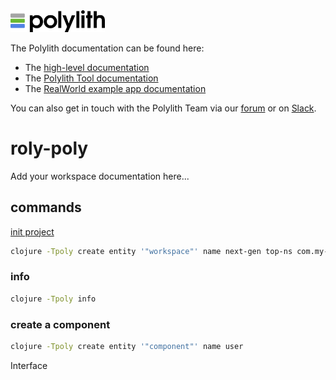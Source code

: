 <img src="logo.png" width="30%" alt="Polylith" id="logo">

The Polylith documentation can be found here:

- The [high-level documentation](https://polylith.gitbook.io/polylith)
- The [Polylith Tool documentation](https://github.com/polyfy/polylith)
- The [RealWorld example app documentation](https://github.com/furkan3ayraktar/clojure-polylith-realworld-example-app)

You can also get in touch with the Polylith Team via our [forum](https://polylith.freeflarum.com) or on [Slack](https://clojurians.slack.com/archives/C013B7MQHJQ).

<h1>roly-poly</h1>

<p>Add your workspace documentation here...</p>

## commands
[init project](https://polylith.gitbook.io/poly/workflow/clojure-cli-tool#:~:text=clojure%20%2DTpoly%20create%20entity%20%27%22workspace,Copied!)
```bash
clojure -Tpoly create entity '"workspace"' name next-gen top-ns com.my-company
```

### info
```bash
clojure -Tpoly info
```

### create a component
```bash
clojure -Tpoly create entity '"component"' name user
```

Interface


